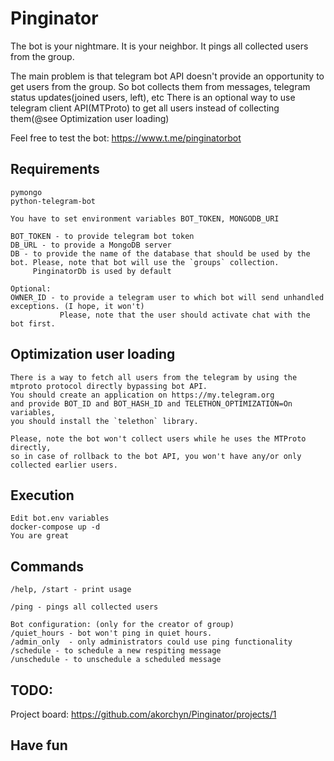 # Pinginator
The bot is your nightmare. It is your neighbor. It pings all collected users from the group.

The main problem is that telegram bot API doesn't provide an opportunity to get users from the group.
So bot collects them from messages, telegram status updates(joined users, left), etc
There is an optional way to use telegram client API(MTProto) to get all users instead of collecting them(@see Optimization user loading)

Feel free to test the bot: <https://www.t.me/pinginatorbot>

## Requirements
```
pymongo
python-telegram-bot

You have to set environment variables BOT_TOKEN, MONGODB_URI

BOT_TOKEN - to provide telegram bot token
DB_URL - to provide a MongoDB server
DB - to provide the name of the database that should be used by the bot. Please, note that bot will use the `groups` collection.
     PinginatorDb is used by default

Optional:
OWNER_ID - to provide a telegram user to which bot will send unhandled exceptions. (I hope, it won't)
           Please, note that the user should activate chat with the bot first.
```

## Optimization user loading

```
There is a way to fetch all users from the telegram by using the mtproto protocol directly bypassing bot API.
You should create an application on https://my.telegram.org
and provide BOT_ID and BOT_HASH_ID and TELETHON_OPTIMIZATION=On variables,
you should install the `telethon` library.

Please, note the bot won't collect users while he uses the MTProto directly,
so in case of rollback to the bot API, you won't have any/or only collected earlier users.
```

## Execution
```
Edit bot.env variables
docker-compose up -d
You are great
```


## Commands

```
/help, /start - print usage

/ping - pings all collected users

Bot configuration: (only for the creator of group)
/quiet_hours - bot won't ping in quiet hours.
/admin_only  - only administrators could use ping functionality
/schedule - to schedule a new respiting message
/unschedule - to unschedule a scheduled message
```

## TODO:
Project board: <https://github.com/akorchyn/Pinginator/projects/1>

## Have fun
